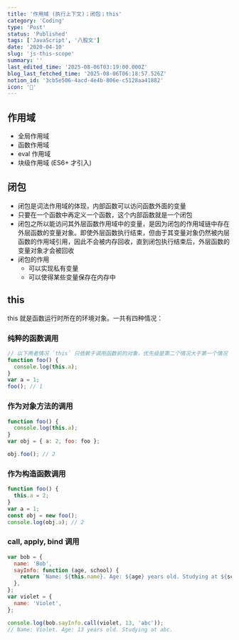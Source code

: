 ```yaml
---
title: '作用域 (执行上下文)；闭包；this'
category: 'Coding'
type: 'Post'
status: 'Published'
tags: ['JavaScript', '八股文']
date: '2020-04-10'
slug: 'js-this-scope'
summary: ''
last_edited_time: '2025-08-06T03:19:00.000Z'
blog_last_fetched_time: '2025-08-06T06:18:57.526Z'
notion_id: '3cb5e506-4acd-4e4b-806e-c5128aa41882'
icon: '🎊'
---
```


## 作用域

- 全局作用域
- 函数作用域
- eval 作用域
- 块级作用域 (ES6+ 才引入)

## 闭包

- 闭包是词法作用域的体现，内部函数可以访问函数外面的变量
- 只要在一个函数中再定义一个函数，这个内部函数就是一个闭包
- 闭包之所以能访问其外层函数作用域中的变量，是因为闭包的作用域链中存在外层函数的变量对象。即使外层函数执行结束，但由于其变量对象仍然被内层函数的作用域引用，因此不会被内存回收，直到闭包执行结束后，外层函数的变量对象才会被回收
- 闭包的作用
  - 可以实现私有变量
  - 可以使得某些变量保存在内存中

## this

this 就是函数运行时所在的环境对象。一共有四种情况：

### 纯粹的函数调用

```javascript
// 以下两者情况 `this` 只依赖于调用函数前的对象，优先级是第二个情况大于第一个情况
function foo() {
  console.log(this.a);
}
var a = 1;
foo(); // 1
```

### 作为对象方法的调用

```javascript
function foo() {
  console.log(this.a);
}
var obj = { a: 2, foo: foo };

obj.foo(); // 2
```

### 作为构造函数调用

```javascript
function foo() {
  this.a = 2;
}
var a = 1;
const obj = new foo();
console.log(obj.a); // 2
```

### call, apply, bind 调用

```javascript
var bob = {
  name: 'Bob',
  sayInfo: function (age, school) {
    return `Name: ${this.name}. Age: ${age} years old. Studying at ${school}.`;
  },
};
var violet = {
  name: 'Violet',
};

console.log(bob.sayInfo.call(violet, 13, 'abc'));
// Name: Violet. Age: 13 years old. Studying at abc.
```
